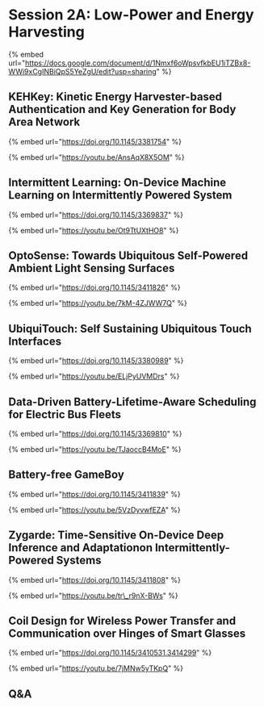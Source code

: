 # Session 2A: Low-Power and Energy Harvesting

{% embed url="https://docs.google.com/document/d/1Nmxf6oWpsvfkbEU1iTZBx8-WWi9xCgINBiQpS5YeZgU/edit?usp=sharing" %}

## KEHKey: Kinetic Energy Harvester-based Authentication and Key Generation for Body Area Network

{% embed url="https://doi.org/10.1145/3381754" %}

{% embed url="https://youtu.be/AnsAqX8X5OM" %}

## Intermittent Learning: On-Device Machine Learning on Intermittently Powered System

{% embed url="https://doi.org/10.1145/3369837" %}

{% embed url="https://youtu.be/Ot9TtUXtHO8" %}

## OptoSense: Towards Ubiquitous Self-Powered Ambient Light Sensing Surfaces

{% embed url="https://doi.org/10.1145/3411826" %}

{% embed url="https://youtu.be/7kM-4ZJWW7Q" %}

## UbiquiTouch: Self Sustaining Ubiquitous Touch Interfaces

{% embed url="https://doi.org/10.1145/3380989" %}

{% embed url="https://youtu.be/ELjPyUVMDrs" %}

## Data-Driven Battery-Lifetime-Aware Scheduling for Electric Bus Fleets

{% embed url="https://doi.org/10.1145/3369810" %}

{% embed url="https://youtu.be/TJaoccB4MoE" %}

## Battery-free GameBoy

{% embed url="https://doi.org/10.1145/3411839" %}

{% embed url="https://youtu.be/5VzDyvwfEZA" %}

## Zygarde: Time-Sensitive On-Device Deep Inference and Adaptationon Intermittently-Powered Systems

{% embed url="https://doi.org/10.1145/3411808" %}

{% embed url="https://youtu.be/tr\_r9nX-BWs" %}

## Coil Design for Wireless Power Transfer and Communication over Hinges of Smart Glasses

{% embed url="https://doi.org/10.1145/3410531.3414299" %}

{% embed url="https://youtu.be/7jMNw5yTKpQ" %}

## Q&A



